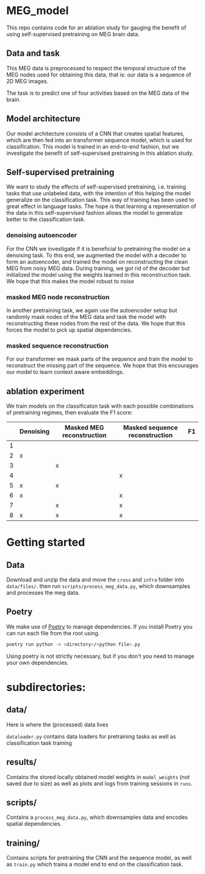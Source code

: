 # MEG_model
This repo contains code for an ablation study for gauging the benefit of using self-supervised pretraining on MEG brain data. 

## Data and task

This MEG data is preprocessed to respect the temporal structure of the MEG nodes used for obtaining this data, that is: our data is a sequence of 2D MEG images. 

The task is to predict one of four activities based on the MEG data of the brain. 

## Model architecture

Our model architecture consists of a CNN that creates spatial features, which are then fed into an transformer sequence model, which is used for classification. This model is trained in an end-to-end fashion, but we investigate the benefit of self-supervised pretraining in this ablation study.

## Self-supervised pretraining

We want to study the effects of self-supervised pretraining, i.e. training tasks that use unlabeled data, with the intention of this helping the model generalize on the classification task. This way of training has been used to great effect in language tasks. The hope is that learning a representation of the data in this self-supervised fashion allows the model to generalize better to the classification task. 

### denoising autoencoder

For the CNN we investigate if it is beneficial to pretraining the model on a denoising task. To this end, we augmented the model with a decoder to form an autoencoder, and trained the model on reconstructing the clean MEG from noisy MEG data. During training, we got rid of the decoder but initialized the model using the weights learned in this reconstruction task. We hope that this makes the model robust to noise

### masked MEG node reconstruction

In another pretraining task, we again use the autoencoder setup but randomly mask nodes of the MEG data and task the model with reconstructing these nodes from the rest of the data. We hope that this forces the model to pick up spatial dependencies. 

### masked sequence reconstruction

For our transformer we mask parts of the sequence and train the model to reconstruct the missing part of the sequence. We hope that this encourages our model to learn context aware embeddings.

## ablation experiment

We train models on the classificaton task with each possible combinations of pretraining regimes, then evaluate the F1 score:

|   | Denoising | Masked MEG reconstruction | Masked sequence reconstruction | F1 |
|---|-----------|---------------------------|--------------------------------|----|
| 1 |           |                           |                                |    |
| 2 | x         |                           |                                |    |
| 3 |           | x                         |                                |    |
| 4 |           |                           | x                              |    |
| 5 | x         | x                         |                                |    |
| 6 | x         |                           | x                              |    |
| 7 |           | x                         | x                              |    |
| 8 | x         | x                         | x                              |    |


# Getting started

## Data
Download and unzip the data and move the `cross` and `infra` folder into  `data/files/`. then run `scripts/process_meg_data.py`, which downsamples and processes the meg data. 

## Poetry 
We make use of [Poetry](https://python-poetry.org/) to manage dependencies. If you install Poetry you can run each file from the root using.

```bash
poetry run python -m <directory>/<python file>.py
```

Using poetry is not strictly necessary, but if you don't you need to manage your own dependencies.

# subdirectories:

## data/ 
Here is where the (processed) data lives

`dataloader.py` contains data loaders for pretraining tasks as well as classification task training

## results/
Contains the stored locally obtained model weights in `model_weights` (not saved due to size) as well as plots and logs from training sessions in `runs`.

## scripts/
Contains a `process_meg_data.py`, which downsamples data and encodes spatial dependencies.

## training/
Contains scripts for pretraining the CNN and the sequence model, as well as `train.py` which trains a model end to end on the classification task.


